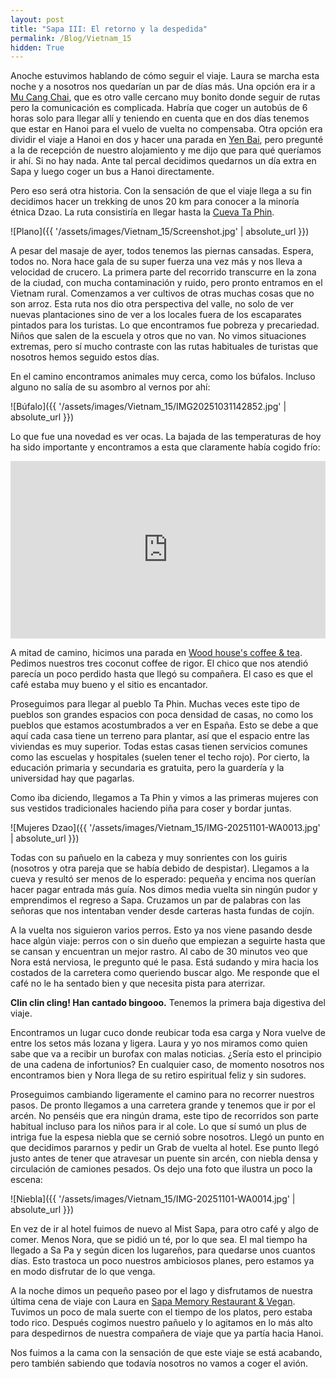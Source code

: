 ```yaml
---
layout: post
title: "Sapa III: El retorno y la despedida"
permalink: /Blog/Vietnam_15
hidden: True
---
```


Anoche estuvimos hablando de cómo seguir el viaje. Laura se marcha esta noche y a nosotros nos quedarían un par de días más. Una opción era ir a [Mu Cang Chai](https://maps.app.goo.gl/JVRvbXeoLW2YjP1Y8), que es otro valle cercano muy bonito donde seguir de rutas pero la comunicación es complicada. Habría que coger un autobús de 6 horas solo para llegar allí y teniendo en cuenta que en dos días tenemos que estar en Hanoi para el vuelo de vuelta no compensaba. Otra opción era dividir el viaje a Hanoi en dos y hacer una parada en [Yen Bai](https://maps.app.goo.gl/qnYXJNoYRZmeU3Yt7), pero pregunté a la de recepción de nuestro alojamiento y me dijo que para qué queríamos ir ahí. Si no hay nada. Ante tal percal decidimos quedarnos un día extra en Sapa y luego coger un bus a Hanoi directamente.

Pero eso será otra historia. Con la sensación de que el viaje llega a su fin decidimos hacer un trekking de unos 20 km para conocer a la minoría étnica Dzao. La ruta consistiría en llegar hasta la [Cueva Ta Phin](https://maps.app.goo.gl/W2RpDT6WHYnMf97RA).  

![Plano]({{ '/assets/images/Vietnam_15/Screenshot.jpg' | absolute_url }})

A pesar del masaje de ayer, todos tenemos las piernas cansadas. Espera, todos no. Nora hace gala de su super fuerza una vez más y nos lleva a velocidad de crucero. La primera parte del recorrido transcurre en la zona de la ciudad, con mucha contaminación y ruido, pero pronto entramos en el Vietnam rural. Comenzamos a ver cultivos de otras muchas cosas que no son arroz. Esta ruta nos dio otra perspectiva del valle, no solo de ver nuevas plantaciones sino de ver a los locales fuera de los escaparates pintados para los turistas. Lo que encontramos fue pobreza y precariedad. Niños que salen de la escuela y otros que no van. No vimos situaciones extremas, pero sí mucho contraste con las rutas habituales de turistas que nosotros hemos seguido estos días.

En el camino encontramos animales muy cerca, como los búfalos. Incluso alguno no salía de su asombro al vernos por ahí:  

![Búfalo]({{ '/assets/images/Vietnam_15/IMG20251031142852.jpg' | absolute_url }})

Lo que fue una novedad es ver ocas. La bajada de las temperaturas de hoy ha sido importante y encontramos a esta que claramente había cogido frío:

<div style="position: relative; padding-bottom: 56.25%; height: 0; overflow: hidden; max-width: 100%;">
  <iframe 
    src="https://www.youtube.com/embed/0SjrAH3lsjc" 
    title="Video de las ocas" 
    frameborder="0" 
    allowfullscreen 
    style="position: absolute; top: 0; left: 0; width: 100%; height: 100%;">
  </iframe>
</div>


A mitad de camino, hicimos una parada en [Wood house's coffee & tea](https://maps.app.goo.gl/NQfSgrbz1ciuSrq48). Pedimos nuestros tres coconut coffee de rigor. El chico que nos atendió parecía un poco perdido hasta que llegó su compañera. El caso es que el café estaba muy bueno y el sitio es encantador.  

Proseguimos para llegar al pueblo Ta Phin. Muchas veces este tipo de pueblos son grandes espacios con poca densidad de casas, no como los pueblos que estamos acostumbrados a ver en España. Esto se debe a que aquí cada casa tiene un terreno para plantar, así que el espacio entre las viviendas es muy superior. Todas estas casas tienen servicios comunes como las escuelas y hospitales (suelen tener el techo rojo). Por cierto, la educación primaria y secundaria es gratuita, pero la guardería y la universidad hay que pagarlas.  

Como iba diciendo, llegamos a Ta Phin y vimos a las primeras mujeres con sus vestidos tradicionales haciendo piña para coser y bordar juntas.  

![Mujeres Dzao]({{ '/assets/images/Vietnam_15/IMG-20251101-WA0013.jpg' | absolute_url }})

Todas con su pañuelo en la cabeza y muy sonrientes con los guiris (nosotros y otra pareja que se había debido de despistar). Llegamos a la cueva y resultó ser menos de lo esperado: pequeña y encima nos querían hacer pagar entrada más guía. Nos dimos media vuelta sin ningún pudor y emprendimos el regreso a Sapa. Cruzamos un par de palabras con las señoras que nos intentaban vender desde carteras hasta fundas de cojín.  

A la vuelta nos siguieron varios perros. Esto ya nos viene pasando desde hace algún viaje: perros con o sin dueño que empiezan a seguirte hasta que se cansan y encuentran un mejor rastro. Al cabo de 30 minutos veo que Nora está nerviosa, le pregunto qué le pasa. Está sudando y mira hacia los costados de la carretera como queriendo buscar algo. Me responde que el café no le ha sentado bien y que necesita pista para aterrizar.  

**Clin clin cling! Han cantado bingooo.** Tenemos la primera baja digestiva del viaje.  

Encontramos un lugar cuco donde reubicar toda esa carga y Nora vuelve de entre los setos más lozana y ligera. Laura y yo nos miramos como quien sabe que va a recibir un burofax con malas noticias. ¿Sería esto el principio de una cadena de infortunios? En cualquier caso, de momento nosotros nos encontramos bien y Nora llega de su retiro espiritual feliz y sin sudores.  

Proseguimos cambiando ligeramente el camino para no recorrer nuestros pasos. De pronto llegamos a una carretera grande y tenemos que ir por el arcén. No penséis que era ningún drama, este tipo de recorridos son parte habitual incluso para los niños para ir al cole. Lo que sí sumó un plus de intriga fue la espesa niebla que se cernió sobre nosotros. Llegó un punto en que decidimos pararnos y pedir un Grab de vuelta al hotel. Ese punto llegó justo antes de tener que atravesar un puente sin arcén, con niebla densa y circulación de camiones pesados. Os dejo una foto que ilustra un poco la escena:  

![Niebla]({{ '/assets/images/Vietnam_15/IMG-20251101-WA0014.jpg' | absolute_url }})

En vez de ir al hotel fuimos de nuevo al Mist Sapa, para otro café y algo de comer. Menos Nora, que se pidió un té, por lo que sea. El mal tiempo ha llegado a Sa Pa y según dicen los lugareños, para quedarse unos cuantos días. Esto trastoca un poco nuestros ambiciosos planes, pero estamos ya en modo disfrutar de lo que venga.  

A la noche dimos un pequeño paseo por el lago y disfrutamos de nuestra última cena de viaje con Laura en [Sapa Memory Restaurant & Vegan](https://maps.app.goo.gl/oL4Cd5A7NE6aCvScA). Tuvimos un poco de mala suerte con el tiempo de los platos, pero estaba todo rico. Después cogimos nuestro pañuelo y lo agitamos en lo más alto para despedirnos de nuestra compañera de viaje que ya partía hacia Hanoi.  

Nos fuimos a la cama con la sensación de que este viaje se está acabando, pero también sabiendo que todavía nosotros no vamos a coger el avión.